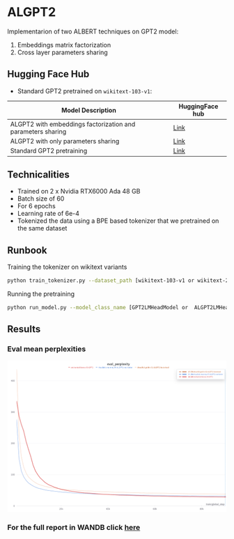 # ALGPT2
Implementarion of two ALBERT techniques on GPT2 model:
1) Embeddings matrix factorization
2) Cross layer parameters sharing

## Hugging Face Hub

- Standard GPT2 pretrained on `wikitext-103-v1`:

| Model Description                                                     | HuggingFace hub                                                                                                                     |
|-----------------------------------------------------------------------|-----------------------------------------------------------------------------------------------------------------------------------------|
| ALGPT2 with embeddings factorization and parameters sharing | [Link](https://huggingface.co/tGhattas/ALGPT2LMHeadModel-default_depth-wikitext-103-v1_factorized_embeds_wandb_dreadful_goblin_92)      |
| ALGPT2 with only parameters sharing                                   | [Link](https://huggingface.co/tGhattas/ALGPT2LMHeadModel-default_depth-wikitext-103-v1_not_factorized_embeds_wandb_ritualistic-mummy-97) |
| Standard GPT2 pretraining                                               | [Link](https://huggingface.co/tGhattas/GPT2LMHeadModel-default_depth-wikitext-103-v1_not_factorized_embeds_wandb_enchanted_bones_98) |

## Technicalities
- Trained on 2 x Nvidia RTX6000 Ada 48 GB
- Batch size of 60
- For 6 epochs
- Learning rate of 6e-4
- Tokenized the data using a BPE based tokenizer that we pretrained on the same dataset

## Runbook
Training the tokenizer on wikitext variants
```bash
python train_tokenizer.py --dataset_path [wikitext-103-v1 or wikitext-2-v1]
```

Running the pretraining
```bash
python run_model.py --model_class_name [GPT2LMHeadModel or  ALGPT2LMHeadModel] --batch_size 60 --num_of_epochs 6  --sequence_max_length 256 --learning_rate 0.0006 --device gpu --save_steps 2000 --dataset_path [wikitext-103-v1 or wikitext-2-v1]   --tokenizer_path [wikitext-103-v1 or wikitext-2-v1] [--factorized_embeds]

```

## Results
### Eval mean perplexities
![eval_perplexities.png](./readme-media/eval_perplexities.png)
### For the full report in WANDB click [here](https://api.wandb.ai/links/tghattas-team/qd1vaj5y)
